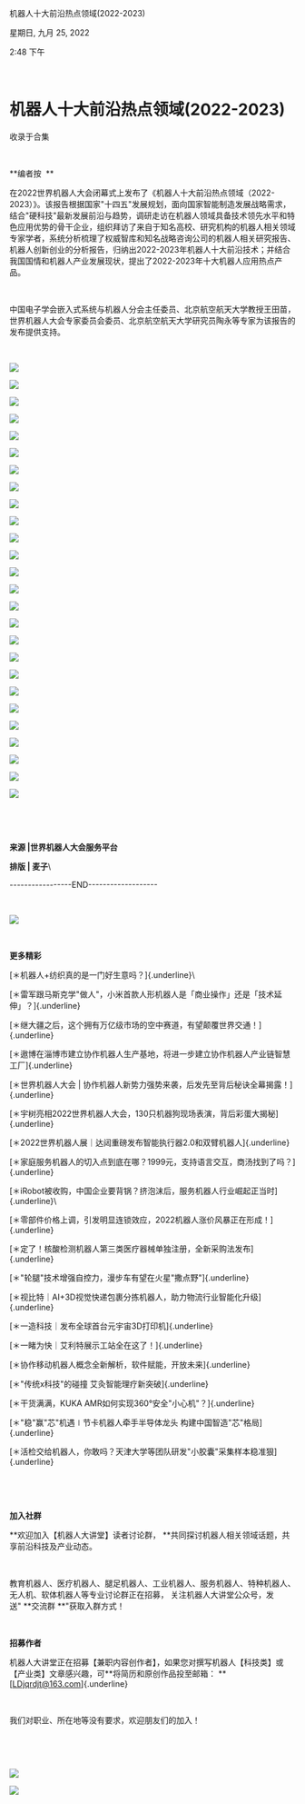 机器人十大前沿热点领域(2022-2023)

星期日, 九月 25, 2022

2:48 下午

 

机器人十大前沿热点领域(2022-2023) 
==================================

收录于合集

 

**编者按  **

在2022世界机器人大会闭幕式上发布了《机器人十大前沿热点领域（2022-2023）》。该报告根据国家"十四五"发展规划，面向国家智能制造发展战略需求，结合"硬科技"最新发展前沿与趋势，调研走访在机器人领域具备技术领先水平和特色应用优势的骨干企业，组织拜访了来自于知名高校、研究机构的机器人相关领域专家学者，系统分析梳理了权威智库和知名战略咨询公司的机器人相关研究报告、机器人创新创业的分析报告，归纳出2022-2023年机器人十大前沿技术；并结合我国国情和机器人产业发展现状，提出了2022-2023年十大机器人应用热点产品。

 

中国电子学会嵌入式系统与机器人分会主任委员、北京航空航天大学教授王田苗，世界机器人大会专家委员会委员、北京航空航天大学研究员陶永等专家为该报告的发布提供支持。

 

![](../../assets/003_机器人十大前沿热点领域(2022-2023)_000.png)

![](../../assets/003_机器人十大前沿热点领域(2022-2023)_001.png)

![](../../assets/003_机器人十大前沿热点领域(2022-2023)_002.png)

![](../../assets/003_机器人十大前沿热点领域(2022-2023)_003.png)

![](../../assets/003_机器人十大前沿热点领域(2022-2023)_004.png)

![](../../assets/003_机器人十大前沿热点领域(2022-2023)_005.png)

![](../../assets/003_机器人十大前沿热点领域(2022-2023)_006.png)

![](../../assets/003_机器人十大前沿热点领域(2022-2023)_007.png)

![](../../assets/003_机器人十大前沿热点领域(2022-2023)_008.png)

![](../../assets/003_机器人十大前沿热点领域(2022-2023)_009.png)

![](../../assets/003_机器人十大前沿热点领域(2022-2023)_010.png)

![](../../assets/003_机器人十大前沿热点领域(2022-2023)_011.png)

![](../../assets/003_机器人十大前沿热点领域(2022-2023)_012.png)

![](../../assets/003_机器人十大前沿热点领域(2022-2023)_013.png)

![](../../assets/003_机器人十大前沿热点领域(2022-2023)_014.png)

![](../../assets/003_机器人十大前沿热点领域(2022-2023)_015.png)

![](../../assets/003_机器人十大前沿热点领域(2022-2023)_016.png)

![](../../assets/003_机器人十大前沿热点领域(2022-2023)_017.png)

![](../../assets/003_机器人十大前沿热点领域(2022-2023)_018.png)

![](../../assets/003_机器人十大前沿热点领域(2022-2023)_019.png)

![](../../assets/003_机器人十大前沿热点领域(2022-2023)_020.png)

![](../../assets/003_机器人十大前沿热点领域(2022-2023)_021.png)

![](../../assets/003_机器人十大前沿热点领域(2022-2023)_022.png)

![](../../assets/003_机器人十大前沿热点领域(2022-2023)_023.png)

![](../../assets/003_机器人十大前沿热点领域(2022-2023)_024.png)

![](../../assets/003_机器人十大前沿热点领域(2022-2023)_025.png)

 

 

**来源 \|世界机器人大会服务平台**

**排版 \| 麦子**\




\-\-\-\-\-\-\-\-\-\-\-\-\-\-\-\--END\-\-\-\-\-\-\-\-\-\-\-\-\-\-\-\-\-\--

 

![](../../assets/003_机器人十大前沿热点领域(2022-2023)_026.png)

 

**更多精彩**

[＊机器人+纺织真的是一门好生意吗？]{.underline}\


[＊雷军跟马斯克学"做人"，小米首款人形机器人是「商业操作」还是「技术延伸」？]{.underline}

[＊继大疆之后，这个拥有万亿级市场的空中赛道，有望颠覆世界交通！]{.underline}

[＊遨博在淄博市建立协作机器人生产基地，将进一步建立协作机器人产业链智慧工厂]{.underline}

[＊世界机器人大会 \| 协作机器人新势力强势来袭，后发先至背后秘诀全幕揭露！]{.underline}

[＊宇树亮相2022世界机器人大会，130只机器狗现场表演，背后彩蛋大揭秘]{.underline}

[＊2022世界机器人展｜达闼重磅发布智能执行器2.0和双臂机器人]{.underline}

[＊家庭服务机器人的切入点到底在哪？1999元，支持语言交互，商汤找到了吗？]{.underline}

[＊iRobot被收购，中国企业要背锅？挤泡沫后，服务机器人行业崛起正当时]{.underline}\


[＊零部件价格上调，引发明显连锁效应，2022机器人涨价风暴正在形成！]{.underline}

[＊定了！核酸检测机器人第三类医疗器械单独注册，全新采购法发布]{.underline}

[＊"轮腿"技术增强自控力，漫步车有望在火星"撒点野"]{.underline}

[＊视比特｜AI+3D视觉快递包裹分拣机器人，助力物流行业智能化升级]{.underline}

[＊一造科技｜发布全球首台元宇宙3D打印机]{.underline}

[＊一睹为快｜艾利特展示工站全在这了！]{.underline}

[＊协作移动机器人概念全新解析，软件赋能，开放未来]{.underline}

[＊"传统x科技"的碰撞 艾灸智能理疗新突破]{.underline}

[＊干货满满，KUKA AMR如何实现360°安全"小心机"？]{.underline}

[＊"稳"赢"芯"机遇∣节卡机器人牵手半导体龙头 构建中国智造"芯"格局]{.underline}

[＊活检交给机器人，你敢吗？天津大学等团队研发"小胶囊"采集样本稳准狠]{.underline}

 

 

**加入社群**

**欢迎加入【机器人大讲堂】读者讨论群， **共同探讨机器人相关领域话题，共享前沿科技及产业动态。

 

教育机器人、医疗机器人、腿足机器人、工业机器人、服务机器人、特种机器人、无人机、软体机器人等专业讨论群正在招募， 关注机器人大讲堂公众号，发送" **交流群 **"获取入群方式！

 

**招募作者**

机器人大讲堂正在招募【兼职内容创作者】，如果您对撰写机器人【科技类】或【产业类】文章感兴趣，可**将简历和原创作品投至邮箱： **[LDjqrdjt@163.com]{.underline}  

 

我们对职业、所在地等没有要求，欢迎朋友们的加入！

 

 

![](../../assets/003_机器人十大前沿热点领域(2022-2023)_027.png)

![](../../assets/003_机器人十大前沿热点领域(2022-2023)_028.png)


